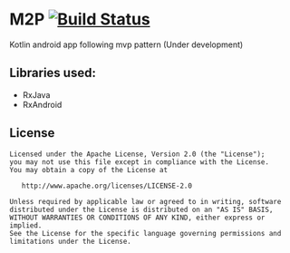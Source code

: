 # M2P [![Build Status](https://travis-ci.org/mrebollob/m2p.svg?branch=develop)](https://travis-ci.org/mrebollob/m2p)
Kotlin android app following mvp pattern (Under development)

## Libraries used:
- RxJava
- RxAndroid

## License

```
Licensed under the Apache License, Version 2.0 (the "License");
you may not use this file except in compliance with the License.
You may obtain a copy of the License at

   http://www.apache.org/licenses/LICENSE-2.0

Unless required by applicable law or agreed to in writing, software
distributed under the License is distributed on an "AS IS" BASIS,
WITHOUT WARRANTIES OR CONDITIONS OF ANY KIND, either express or implied.
See the License for the specific language governing permissions and
limitations under the License.
```